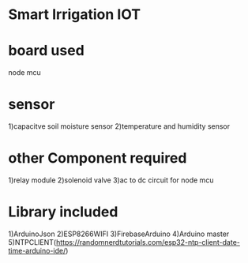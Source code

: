 # Smart Irrigation IOT
# board used 
  node mcu
# sensor 
  1)capacitve soil moisture sensor
  2)temperature and humidity sensor
# other Component required 
  1)relay module
  2)solenoid valve
  3)ac to dc circuit for node mcu
# Library included
  1)ArduinoJson
  2)ESP8266WIFI
  3)FirebaseArduino
  4)Arduino master
  5)NTPCLIENT(https://randomnerdtutorials.com/esp32-ntp-client-date-time-arduino-ide/)
  

